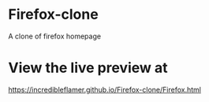 # Firefox-clone
A clone of firefox homepage

# View the live preview at 
https://incredibleflamer.github.io/Firefox-clone/Firefox.html
